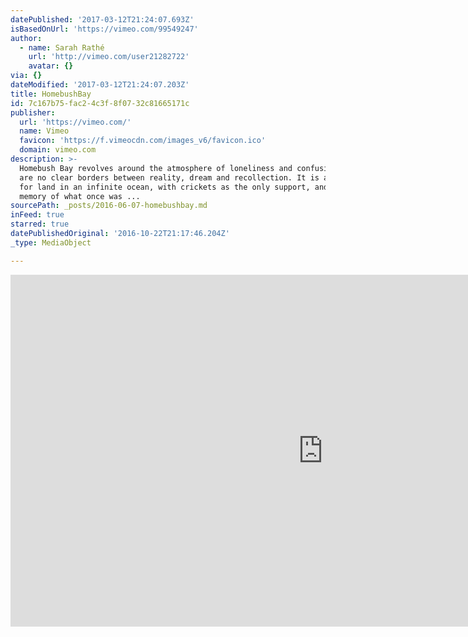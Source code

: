 ```yaml
---
datePublished: '2017-03-12T21:24:07.693Z'
isBasedOnUrl: 'https://vimeo.com/99549247'
author:
  - name: Sarah Rathé
    url: 'http://vimeo.com/user21282722'
    avatar: {}
via: {}
dateModified: '2017-03-12T21:24:07.203Z'
title: HomebushBay
id: 7c167b75-fac2-4c3f-8f07-32c81665171c
publisher:
  url: 'https://vimeo.com/'
  name: Vimeo
  favicon: 'https://f.vimeocdn.com/images_v6/favicon.ico'
  domain: vimeo.com
description: >-
  Homebush Bay revolves around the atmosphere of loneliness and confusion. There
  are no clear borders between reality, dream and recollection. It is a quest
  for land in an infinite ocean, with crickets as the only support, and the
  memory of what once was ...
sourcePath: _posts/2016-06-07-homebushbay.md
inFeed: true
starred: true
datePublishedOriginal: '2016-10-22T21:17:46.204Z'
_type: MediaObject

---
```

<iframe src="https://cdn.embedly.com/widgets/media.html?src=https%3A%2F%2Fplayer.vimeo.com%2Fvideo%2F99549247&amp;url=https%3A%2F%2Fvimeo.com%2F99549247&amp;image=http%3A%2F%2Fi.vimeocdn.com%2Fvideo%2F480760860_1280.jpg&amp;key=b7d04c9b404c499eba89ee7072e1c4f7&amp;type=text%2Fhtml&amp;schema=vimeo" width="1000" height="563" scrolling="no" frameborder="0" allowfullscreen="" style=""></iframe>